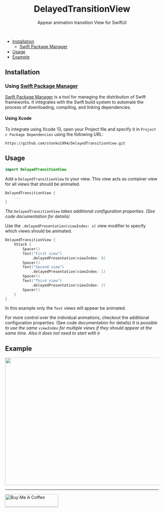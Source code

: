 <p align="center">
    <h1 align="center">DelayedTransitionView</h1>
    <p align="center">Appear animation transition View for SwiftUI</p>
</p>
<br />

- [Installation](#installation)
    - [Swift Package Manager](#using-swift-package-manager)
- [Usage](#usage)
- [Example](#example)

## Installation
### Using [Swift Package Manager](https://swift.org/package-manager/)
[Swift Package Manager](https://swift.org/package-manager/) is a tool for managing the distribution of Swift frameworks. It integrates with the Swift build system to automate the process of downloading, compiling, and linking dependencies.

#### Using Xcode
To integrate using Xcode 13, open your Project file and specify it in `Project > Package Dependencies` using the following URL:

```
https://github.com/stonko1994/DelayedTransitionView.git
```

## Usage
```swift
import DelayedTransitionView
```

Add a `DelayedTransitionView` to your view. This view acts as container view for all views that should be animated.

```swift
DelayedTransitionView {
    ...
}
```

_The `DelayedTransitionView` takes additional configuration properties. (See code documentation for details)_ 

Use the `.delayedPresentation(viewIndex: x)` view modifier to specify which views should be animated.

```swift
DelayedTransitionView {
    VStack {
        Spacer()
        Text("First view")
            .delayedPresentation(viewIndex: 0)
        Spacer()
        Text("Second view")
            .delayedPresentation(viewIndex: 1)
        Spacer()
        Text("Third view")
            .delayedPresentation(viewIndex: 2)
        Spacer()
    }
}
```

In this example only the `Text` views will appear be animated.

For more control over the individual animations, checkout the additional configuration properties. (See code documentation for details)
_It is possible to use the same `viewIndex` for multiple views if they should appear at the same time. Also it does not need to start with `0`_

## Example

<p align="center">
    <img src="https://github.com/stonko1994/DelayedTransitionView/assets/6216959/eb3abb8f-e223-4b0f-bada-7330b60464bd)" width="600" height="419"/>
</p>

---

<a href="https://www.buymeacoffee.com/davidsteinacher" target="_blank"><img src="https://www.buymeacoffee.com/assets/img/custom_images/yellow_img.png" alt="Buy Me A Coffee" style="height: 41px !important;width: 174px !important;box-shadow: 0px 3px 2px 0px rgba(190, 190, 190, 0.5) !important;-webkit-box-shadow: 0px 3px 2px 0px rgba(190, 190, 190, 0.5) !important;" ></a>
